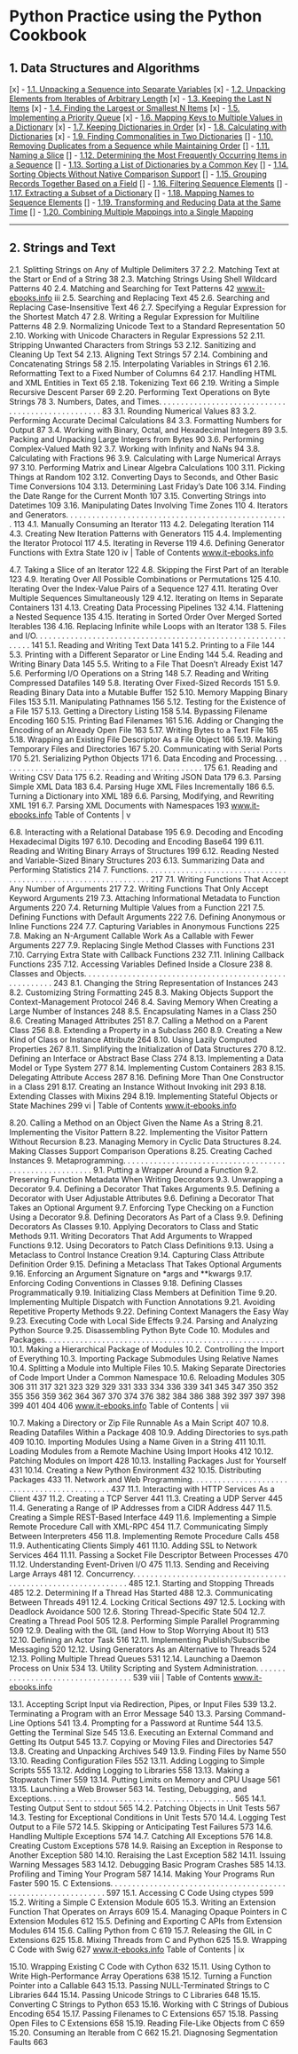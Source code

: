 # Python Practice using the Python Cookbook

## 1. Data Structures and Algorithms
[x] - [1.1. Unpacking a Sequence into Separate Variables](./lessons/dsa-1/dsa1.py) 
[x] - [1.2. Unpacking Elements from Iterables of Arbitrary Length](./dsa-1/dsa1.py) 
[x] - [1.3. Keeping the Last N Items](./lessons/dsa-1/dsa2.py)
[x] - [1.4. Finding the Largest or Smallest N Items](./dsa-1/dsa2.py) 
[x] - [1.5. Implementing a Priority Queue](./lessons/dsa-1/dsa3.py) 
[x] - [1.6. Mapping Keys to Multiple Values in a Dictionary](./lessons/dsa-1/dsa4.py) 
[x] - [1.7. Keeping Dictionaries in Order](./lessons/dsa-1/dsa4.py) 
[x] - [1.8. Calculating with Dictionaries](./lessons/dsa-1/dsa4.py)
[x] - [1.9. Finding Commonalities in Two Dictionaries](./lessons/dsa-1/dsa4.py) 
[] - [1.10. Removing Duplicates from a Sequence while Maintaining Order]() 
[] - [1.11. Naming a Slice]()
[] - [1.12. Determining the Most Frequently Occurring Items in a Sequence]() 
[] - [1.13. Sorting a List of Dictionaries by a Common Key]() 
[] - [1.14. Sorting Objects Without Native Comparison Support]() 
[] - [1.15. Grouping Records Together Based on a Field]() 
[] - [1.16. Filtering Sequence Elements]() 
[] - [1.17. Extracting a Subset of a Dictionary]()
[] - [1.18. Mapping Names to Sequence Elements]() 
[] - [1.19. Transforming and Reducing Data at the Same Time]() 
[] - [1.20. Combining Multiple Mappings into a Single Mapping]()
***   
## 2. Strings and Text
2.1. Splitting Strings on Any of Multiple Delimiters 37 2.2. Matching Text at the Start or End of a String 38 2.3. Matching Strings Using Shell Wildcard Patterns 40 2.4. Matching and Searching for Text Patterns 42
 www.it-ebooks.info
iii
2.5. Searching and Replacing Text 45 2.6. Searching and Replacing Case-Insensitive Text 46 2.7. Specifying a Regular Expression for the Shortest Match 47 2.8. Writing a Regular Expression for Multiline Patterns 48 2.9. Normalizing Unicode Text to a Standard Representation 50 2.10. Working with Unicode Characters in Regular Expressions 52 2.11. Stripping Unwanted Characters from Strings 53 2.12. Sanitizing and Cleaning Up Text 54 2.13. Aligning Text Strings 57 2.14. Combining and Concatenating Strings 58 2.15. Interpolating Variables in Strings 61 2.16. Reformatting Text to a Fixed Number of Columns 64 2.17. Handling HTML and XML Entities in Text 65 2.18. Tokenizing Text 66 2.19. Writing a Simple Recursive Descent Parser 69 2.20. Performing Text Operations on Byte Strings 78
3. Numbers, Dates, and Times. . . . . . . . . . . . . . . . . . . . . . . . . . . . . . . . . . . . . . . . . . . . . . . . . . 83
3.1. Rounding Numerical Values 83 3.2. Performing Accurate Decimal Calculations 84 3.3. Formatting Numbers for Output 87 3.4. Working with Binary, Octal, and Hexadecimal Integers 89 3.5. Packing and Unpacking Large Integers from Bytes 90 3.6. Performing Complex-Valued Math 92 3.7. Working with Infinity and NaNs 94 3.8. Calculating with Fractions 96 3.9. Calculating with Large Numerical Arrays 97 3.10. Performing Matrix and Linear Algebra Calculations 100 3.11. Picking Things at Random 102 3.12. Converting Days to Seconds, and Other Basic Time Conversions 104 3.13. Determining Last Friday’s Date 106 3.14. Finding the Date Range for the Current Month 107 3.15. Converting Strings into Datetimes 109 3.16. Manipulating Dates Involving Time Zones 110
4. Iterators and Generators. . . . . . . . . . . . . . . . . . . . . . . . . . . . . . . . . . . . . . . . . . . . . . . . . . . 113
4.1. Manually Consuming an Iterator 113 4.2. Delegating Iteration 114 4.3. Creating New Iteration Patterns with Generators 115 4.4. Implementing the Iterator Protocol 117 4.5. Iterating in Reverse 119 4.6. Defining Generator Functions with Extra State 120
 iv | Table of Contents
www.it-ebooks.info

4.7. Taking a Slice of an Iterator 122 4.8. Skipping the First Part of an Iterable 123 4.9. Iterating Over All Possible Combinations or Permutations 125 4.10. Iterating Over the Index-Value Pairs of a Sequence 127 4.11. Iterating Over Multiple Sequences Simultaneously 129 4.12. Iterating on Items in Separate Containers 131 4.13. Creating Data Processing Pipelines 132 4.14. Flattening a Nested Sequence 135 4.15. Iterating in Sorted Order Over Merged Sorted Iterables 136 4.16. Replacing Infinite while Loops with an Iterator 138
5. Files and I/O. . . . . . . . . . . . . . . . . . . . . . . . . . . . . . . . . . . . . . . . . . . . . . . . . . . . . . . . . . . . . . 141
5.1. Reading and Writing Text Data 141 5.2. Printing to a File 144 5.3. Printing with a Different Separator or Line Ending 144 5.4. Reading and Writing Binary Data 145 5.5. Writing to a File That Doesn’t Already Exist 147 5.6. Performing I/O Operations on a String 148 5.7. Reading and Writing Compressed Datafiles 149 5.8. Iterating Over Fixed-Sized Records 151 5.9. Reading Binary Data into a Mutable Buffer 152 5.10. Memory Mapping Binary Files 153 5.11. Manipulating Pathnames 156 5.12. Testing for the Existence of a File 157 5.13. Getting a Directory Listing 158 5.14. Bypassing Filename Encoding 160 5.15. Printing Bad Filenames 161 5.16. Adding or Changing the Encoding of an Already Open File 163 5.17. Writing Bytes to a Text File 165 5.18. Wrapping an Existing File Descriptor As a File Object 166 5.19. Making Temporary Files and Directories 167 5.20. Communicating with Serial Ports 170 5.21. Serializing Python Objects 171
6. Data Encoding and Processing. . . . . . . . . . . . . . . . . . . . . . . . . . . . . . . . . . . . . . . . . . . . . . . 175
6.1. Reading and Writing CSV Data 175 6.2. Reading and Writing JSON Data 179 6.3. Parsing Simple XML Data 183 6.4. Parsing Huge XML Files Incrementally 186 6.5. Turning a Dictionary into XML 189 6.6. Parsing, Modifying, and Rewriting XML 191 6.7. Parsing XML Documents with Namespaces 193
 www.it-ebooks.info
Table of Contents | v

6.8. Interacting with a Relational Database 195 6.9. Decoding and Encoding Hexadecimal Digits 197 6.10. Decoding and Encoding Base64 199 6.11. Reading and Writing Binary Arrays of Structures 199 6.12. Reading Nested and Variable-Sized Binary Structures 203 6.13. Summarizing Data and Performing Statistics 214
7. Functions. . . . . . . . . . . . . . . . . . . . . . . . . . . . . . . . . . . . . . . . . . . . . . . . . . . . . . . . . . . . . . . . 217
7.1. Writing Functions That Accept Any Number of Arguments 217 7.2. Writing Functions That Only Accept Keyword Arguments 219 7.3. Attaching Informational Metadata to Function Arguments 220 7.4. Returning Multiple Values from a Function 221 7.5. Defining Functions with Default Arguments 222 7.6. Defining Anonymous or Inline Functions 224 7.7. Capturing Variables in Anonymous Functions 225 7.8. Making an N-Argument Callable Work As a Callable with Fewer
Arguments 227 7.9. Replacing Single Method Classes with Functions 231 7.10. Carrying Extra State with Callback Functions 232 7.11. Inlining Callback Functions 235 7.12. Accessing Variables Defined Inside a Closure 238
8. Classes and Objects. . . . . . . . . . . . . . . . . . . . . . . . . . . . . . . . . . . . . . . . . . . . . . . . . . . . . . . . 243
8.1. Changing the String Representation of Instances 243 8.2. Customizing String Formatting 245 8.3. Making Objects Support the Context-Management Protocol 246 8.4. Saving Memory When Creating a Large Number of Instances 248 8.5. Encapsulating Names in a Class 250 8.6. Creating Managed Attributes 251 8.7. Calling a Method on a Parent Class 256 8.8. Extending a Property in a Subclass 260 8.9. Creating a New Kind of Class or Instance Attribute 264 8.10. Using Lazily Computed Properties 267 8.11. Simplifying the Initialization of Data Structures 270 8.12. Defining an Interface or Abstract Base Class 274 8.13. Implementing a Data Model or Type System 277 8.14. Implementing Custom Containers 283 8.15. Delegating Attribute Access 287 8.16. Defining More Than One Constructor in a Class 291 8.17. Creating an Instance Without Invoking init 293 8.18. Extending Classes with Mixins 294 8.19. Implementing Stateful Objects or State Machines 299
 vi | Table of Contents
www.it-ebooks.info

8.20. Calling a Method on an Object Given the Name As a String 8.21. Implementing the Visitor Pattern
8.22. Implementing the Visitor Pattern Without Recursion
8.23. Managing Memory in Cyclic Data Structures
8.24. Making Classes Support Comparison Operations 8.25. Creating Cached Instances
9. Metaprogramming. . . . . . . . . . . . . . . . . . . . . . . . . . . . . . . . . . . . . . . . . . . . . . . . . . . . . . . .
9.1. Putting a Wrapper Around a Function
9.2. Preserving Function Metadata When Writing Decorators
9.3. Unwrapping a Decorator
9.4. Defining a Decorator That Takes Arguments
9.5. Defining a Decorator with User Adjustable Attributes
9.6. Defining a Decorator That Takes an Optional Argument
9.7. Enforcing Type Checking on a Function Using a Decorator
9.8. Defining Decorators As Part of a Class
9.9. Defining Decorators As Classes
9.10. Applying Decorators to Class and Static Methods
9.11. Writing Decorators That Add Arguments to Wrapped Functions 9.12. Using Decorators to Patch Class Definitions
9.13. Using a Metaclass to Control Instance Creation
9.14. Capturing Class Attribute Definition Order
9.15. Defining a Metaclass That Takes Optional Arguments
9.16. Enforcing an Argument Signature on *args and **kwargs
9.17. Enforcing Coding Conventions in Classes
9.18. Defining Classes Programmatically
9.19. Initializing Class Members at Definition Time
9.20. Implementing Multiple Dispatch with Function Annotations 9.21. Avoiding Repetitive Property Methods
9.22. Defining Context Managers the Easy Way
9.23. Executing Code with Local Side Effects
9.24. Parsing and Analyzing Python Source
9.25. Disassembling Python Byte Code
10. Modules and Packages. . . . . . . . . . . . . . . . . . . . . . . . . . . . . . . . . . . . . . . . . . . . . . . . . . . . .
10.1. Making a Hierarchical Package of Modules
10.2. Controlling the Import of Everything
10.3. Importing Package Submodules Using Relative Names
10.4. Splitting a Module into Multiple Files
10.5. Making Separate Directories of Code Import Under a Common Namespace
10.6. Reloading Modules
305
306
311
317
321
323
329
329
331
333
334
336
339
341
345
347
350
352
355
356
359
362
364
367
370
374
376
382
384
386
388
392
397
397
398
399
401
404 406
 www.it-ebooks.info
Table of Contents
| vii

10.7. Making a Directory or Zip File Runnable As a Main Script 407 10.8. Reading Datafiles Within a Package 408 10.9. Adding Directories to sys.path 409 10.10. Importing Modules Using a Name Given in a String 411 10.11. Loading Modules from a Remote Machine Using Import Hooks 412 10.12. Patching Modules on Import 428 10.13. Installing Packages Just for Yourself 431 10.14. Creating a New Python Environment 432 10.15. Distributing Packages 433
11. Network and Web Programming. . . . . . . . . . . . . . . . . . . . . . . . . . . . . . . . . . . . . . . . . . . . . 437
11.1. Interacting with HTTP Services As a Client 437 11.2. Creating a TCP Server 441 11.3. Creating a UDP Server 445 11.4. Generating a Range of IP Addresses from a CIDR Address 447 11.5. Creating a Simple REST-Based Interface 449 11.6. Implementing a Simple Remote Procedure Call with XML-RPC 454 11.7. Communicating Simply Between Interpreters 456 11.8. Implementing Remote Procedure Calls 458 11.9. Authenticating Clients Simply 461 11.10. Adding SSL to Network Services 464 11.11. Passing a Socket File Descriptor Between Processes 470 11.12. Understanding Event-Driven I/O 475 11.13. Sending and Receiving Large Arrays 481
12. Concurrency. . . . . . . . . . . . . . . . . . . . . . . . . . . . . . . . . . . . . . . . . . . . . . . . . . . . . . . . . . . . . . 485
12.1. Starting and Stopping Threads 485 12.2. Determining If a Thread Has Started 488 12.3. Communicating Between Threads 491 12.4. Locking Critical Sections 497 12.5. Locking with Deadlock Avoidance 500 12.6. Storing Thread-Specific State 504 12.7. Creating a Thread Pool 505 12.8. Performing Simple Parallel Programming 509 12.9. Dealing with the GIL (and How to Stop Worrying About It) 513 12.10. Defining an Actor Task 516 12.11. Implementing Publish/Subscribe Messaging 520 12.12. Using Generators As an Alternative to Threads 524 12.13. Polling Multiple Thread Queues 531 12.14. Launching a Daemon Process on Unix 534
13. Utility Scripting and System Administration. . . . . . . . . . . . . . . . . . . . . . . . . . . . . . . . . . . 539
viii | Table of Contents
 www.it-ebooks.info

13.1. Accepting Script Input via Redirection, Pipes, or Input Files 539 13.2. Terminating a Program with an Error Message 540 13.3. Parsing Command-Line Options 541 13.4. Prompting for a Password at Runtime 544 13.5. Getting the Terminal Size 545 13.6. Executing an External Command and Getting Its Output 545 13.7. Copying or Moving Files and Directories 547 13.8. Creating and Unpacking Archives 549 13.9. Finding Files by Name 550 13.10. Reading Configuration Files 552 13.11. Adding Logging to Simple Scripts 555 13.12. Adding Logging to Libraries 558 13.13. Making a Stopwatch Timer 559 13.14. Putting Limits on Memory and CPU Usage 561 13.15. Launching a Web Browser 563
14. Testing, Debugging, and Exceptions. . . . . . . . . . . . . . . . . . . . . . . . . . . . . . . . . . . . . . . . . . 565
14.1. Testing Output Sent to stdout 565 14.2. Patching Objects in Unit Tests 567 14.3. Testing for Exceptional Conditions in Unit Tests 570 14.4. Logging Test Output to a File 572 14.5. Skipping or Anticipating Test Failures 573 14.6. Handling Multiple Exceptions 574 14.7. Catching All Exceptions 576 14.8. Creating Custom Exceptions 578 14.9. Raising an Exception in Response to Another Exception 580 14.10. Reraising the Last Exception 582 14.11. Issuing Warning Messages 583 14.12. Debugging Basic Program Crashes 585 14.13. Profiling and Timing Your Program 587 14.14. Making Your Programs Run Faster 590
15. C Extensions. . . . . . . . . . . . . . . . . . . . . . . . . . . . . . . . . . . . . . . . . . . . . . . . . . . . . . . . . . . . . . 597
15.1. Accessing C Code Using ctypes 599 15.2. Writing a Simple C Extension Module 605 15.3. Writing an Extension Function That Operates on Arrays 609 15.4. Managing Opaque Pointers in C Extension Modules 612 15.5. Defining and Exporting C APIs from Extension Modules 614 15.6. Calling Python from C 619 15.7. Releasing the GIL in C Extensions 625 15.8. Mixing Threads from C and Python 625 15.9. Wrapping C Code with Swig 627
 www.it-ebooks.info
Table of Contents | ix

15.10. Wrapping Existing C Code with Cython 632 15.11. Using Cython to Write High-Performance Array Operations 638 15.12. Turning a Function Pointer into a Callable 643 15.13. Passing NULL-Terminated Strings to C Libraries 644 15.14. Passing Unicode Strings to C Libraries 648 15.15. Converting C Strings to Python 653 15.16. Working with C Strings of Dubious Encoding 654 15.17. Passing Filenames to C Extensions 657 15.18. Passing Open Files to C Extensions 658 15.19. Reading File-Like Objects from C 659 15.20. Consuming an Iterable from C 662 15.21. Diagnosing Segmentation Faults 663